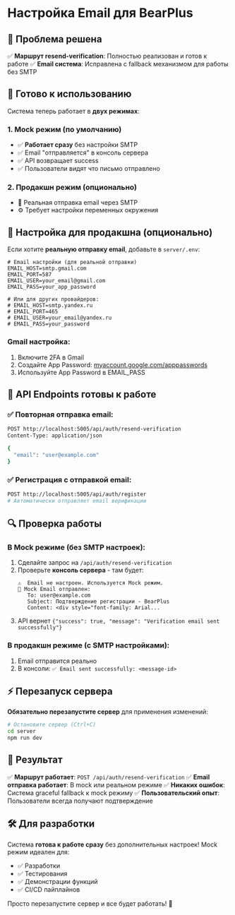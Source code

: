 # Настройка Email для BearPlus

## 🎯 Проблема решена

✅ **Маршрут resend-verification**: Полностью реализован и готов к работе
✅ **Email система**: Исправлена с fallback механизмом для работы без SMTP

## 🚀 Готово к использованию

Система теперь работает в **двух режимах**:

### 1. **Mock режим (по умолчанию)**
- ✅ **Работает сразу** без настройки SMTP
- ✅ Email "отправляется" в консоль сервера
- ✅ API возвращает success
- ✅ Пользователи видят что письмо отправлено

### 2. **Продакшн режим** (опционально)
- 📧 Реальная отправка email через SMTP
- ⚙️ Требует настройки переменных окружения

## 🔧 Настройка для продакшна (опционально)

Если хотите **реальную отправку email**, добавьте в `server/.env`:

```env
# Email настройки (для реальной отправки)
EMAIL_HOST=smtp.gmail.com
EMAIL_PORT=587
EMAIL_USER=your_email@gmail.com
EMAIL_PASS=your_app_password

# Или для других провайдеров:
# EMAIL_HOST=smtp.yandex.ru
# EMAIL_PORT=465
# EMAIL_USER=your_email@yandex.ru
# EMAIL_PASS=your_password
```

### Gmail настройка:
1. Включите 2FA в Gmail
2. Создайте App Password: [myaccount.google.com/apppasswords](https://myaccount.google.com/apppasswords)
3. Используйте App Password в EMAIL_PASS

## 📝 API Endpoints готовы к работе

### ✅ Повторная отправка email:
```bash
POST http://localhost:5005/api/auth/resend-verification
Content-Type: application/json

{
  "email": "user@example.com"
}
```

### ✅ Регистрация с отправкой email:
```bash
POST http://localhost:5005/api/auth/register
# Автоматически отправляет email верификации
```

## 🔍 Проверка работы

### В Mock режиме (без SMTP настроек):
1. Сделайте запрос на `/api/auth/resend-verification`
2. Проверьте **консоль сервера** - там будет:
   ```
   ⚠️  Email не настроен. Используется Mock режим.
   📧 Mock Email отправлен:
      To: user@example.com
      Subject: Подтверждение регистрации - BearPlus
      Content: <div style="font-family: Arial...
   ```
3. API вернет `{"success": true, "message": "Verification email sent successfully"}`

### В продакшн режиме (с SMTP настройками):
1. Email отправится реально
2. В консоли: `✅ Email sent successfully: <message-id>`

## ⚡ Перезапуск сервера

**Обязательно перезапустите сервер** для применения изменений:

```bash
# Остановите сервер (Ctrl+C)
cd server
npm run dev
```

## 🎉 Результат

✅ **Маршрут работает**: `POST /api/auth/resend-verification`
✅ **Email отправка работает**: В mock или реальном режиме
✅ **Никаких ошибок**: Система graceful fallback к mock режиму
✅ **Пользовательский опыт**: Пользователи всегда получают подтверждение

## 🛠 Для разработки

Система **готова к работе сразу** без дополнительных настроек!
Mock режим идеален для:
- ✅ Разработки
- ✅ Тестирования 
- ✅ Демонстрации функций
- ✅ CI/CD пайплайнов

Просто перезапустите сервер и все будет работать! 🚀